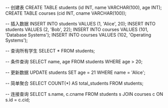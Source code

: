 -- 创建表
CREATE TABLE students (id INT, name VARCHAR(100), age INT);
CREATE TABLE courses (cid INT, cname VARCHAR(100));

-- 插入数据
INSERT INTO students VALUES (1, 'Alice', 20);
INSERT INTO students VALUES (2, 'Bob', 22);
INSERT INTO courses VALUES (101, 'Database Systems');
INSERT INTO courses VALUES (102, 'Operating Systems');

-- 查询所有学生
SELECT * FROM students;

-- 条件查询
SELECT name, age FROM students WHERE age > 20;

-- 更新数据
UPDATE students SET age = 21 WHERE name = 'Alice';

-- 简单聚合
SELECT COUNT(*) AS total_students FROM students;

-- 连接查询
SELECT s.name, c.cname FROM students s JOIN courses c ON s.id = c.cid;
